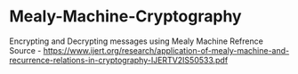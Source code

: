 # Mealy-Machine-Cryptography
Encrypting and Decrypting messages using Mealy Machine
Refrence Source - https://www.ijert.org/research/application-of-mealy-machine-and-recurrence-relations-in-cryptography-IJERTV2IS50533.pdf

